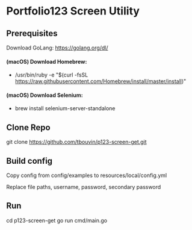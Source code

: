 # Portfolio123 Screen Utility
## Prerequisites
Download GoLang:
https://golang.org/dl/

#### (macOS) Download Homebrew: 
* /usr/bin/ruby -e "$(curl -fsSL https://raw.githubusercontent.com/Homebrew/install/master/install)"
#### (macOS) Download Selenium: 
* brew install selenium-server-standalone

## Clone Repo
git clone https://github.com/tbouvin/p123-screen-get.git

## Build config
Copy config from config/examples to resources/local/config.yml

Replace file paths, username, password, secondary password

## Run
cd p123-screen-get
go run cmd/main.go